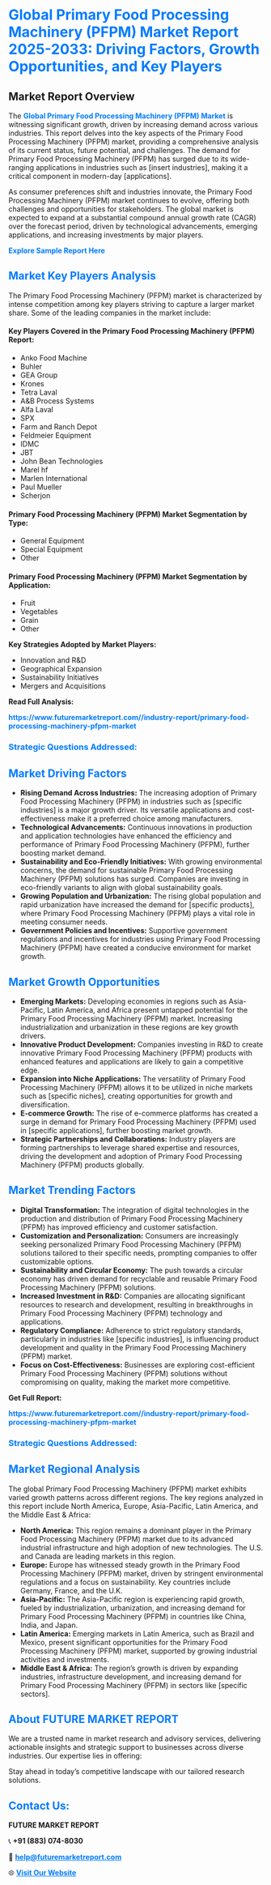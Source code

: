 <h1 style="color: #007BFF;">Global Primary Food Processing Machinery (PFPM) Market Report 2025-2033: Driving Factors, Growth Opportunities, and Key Players</h1>

<section id="overview">
<h2>Market Report Overview</h2>
<p>The <a href="https://www.futuremarketreport.com//industry-report/primary-food-processing-machinery-pfpm-market" style="color: #007BFF; text-decoration: none;"><strong>Global Primary Food Processing Machinery (PFPM) Market</strong></a> is witnessing significant growth, driven by increasing demand across various industries. This report delves into the key aspects of the Primary Food Processing Machinery (PFPM) market, providing a comprehensive analysis of its current status, future potential, and challenges. The demand for Primary Food Processing Machinery (PFPM) has surged due to its wide-ranging applications in industries such as [insert industries], making it a critical component in modern-day [applications].</p>
<p>As consumer preferences shift and industries innovate, the Primary Food Processing Machinery (PFPM) market continues to evolve, offering both challenges and opportunities for stakeholders. The global market is expected to expand at a substantial compound annual growth rate (CAGR) over the forecast period, driven by technological advancements, emerging applications, and increasing investments by major players.</p>
</section>

<section id="overview">
<p><a href="https://www.futuremarketreport.com//request-sample/reportId=89933" style="color: #007BFF; text-decoration: none;"><strong>Explore Sample Report Here</strong></a></p>
</section>

<section id="key-players">
<h2 style="color: #007BFF;">Market Key Players Analysis</h2>
<p>The Primary Food Processing Machinery (PFPM) market is characterized by intense competition among key players striving to capture a larger market share. Some of the leading companies in the market include:</p>
<h4>Key Players Covered in the Primary Food Processing Machinery (PFPM) Report:</h4>
<ul><li>Anko Food Machine</li><li>Buhler</li><li>GEA Group</li><li>Krones</li><li>Tetra Laval</li><li>A&amp;B Process Systems</li><li>Alfa Laval</li><li>SPX</li><li>Farm and Ranch Depot</li><li>Feldmeier Equipment</li><li>IDMC</li><li>JBT</li><li>John Bean Technologies</li><li>Marel hf</li><li>Marlen International</li><li>Paul Mueller</li><li>Scherjon</li></ul>
<h4>Primary Food Processing Machinery (PFPM) Market Segmentation by Type:</h4>
<ul><li>General Equipment</li><li>Special Equipment</li><li>Other</li></ul>

<h4>Primary Food Processing Machinery (PFPM) Market Segmentation by Application:</h4>
<ul><li>Fruit</li><li>Vegetables</li><li>Grain</li><li>Other</li></ul>
<p><strong>Key Strategies Adopted by Market Players:</strong></p>
<ul>
<li>Innovation and R&D</li>
<li>Geographical Expansion</li>
<li>Sustainability Initiatives</li>
<li>Mergers and Acquisitions</li>
</ul>
</section>

<section>
<p><strong>Read Full Analysis: </strong></p><a href="https://www.futuremarketreport.com//industry-report/primary-food-processing-machinery-pfpm-market" style="color: #007BFF; text-decoration: none;"><strong>https://www.futuremarketreport.com//industry-report/primary-food-processing-machinery-pfpm-market</strong></a>
<h3 style="color: #007BFF;">Strategic Questions Addressed:</h3>
</section>

<section id="driving-factors">
<h2 style="color: #007BFF;">Market Driving Factors</h2>
<ul>
<li><strong>Rising Demand Across Industries:</strong> The increasing adoption of Primary Food Processing Machinery (PFPM) in industries such as [specific industries] is a major growth driver. Its versatile applications and cost-effectiveness make it a preferred choice among manufacturers.</li>
<li><strong>Technological Advancements:</strong> Continuous innovations in production and application technologies have enhanced the efficiency and performance of Primary Food Processing Machinery (PFPM), further boosting market demand.</li>
<li><strong>Sustainability and Eco-Friendly Initiatives:</strong> With growing environmental concerns, the demand for sustainable Primary Food Processing Machinery (PFPM) solutions has surged. Companies are investing in eco-friendly variants to align with global sustainability goals.</li>
<li><strong>Growing Population and Urbanization:</strong> The rising global population and rapid urbanization have increased the demand for [specific products], where Primary Food Processing Machinery (PFPM) plays a vital role in meeting consumer needs.</li>
<li><strong>Government Policies and Incentives:</strong> Supportive government regulations and incentives for industries using Primary Food Processing Machinery (PFPM) have created a conducive environment for market growth.</li>
</ul>
</section>

<section id="growth-opportunities">
<h2 style="color: #007BFF;">Market Growth Opportunities</h2>
<ul>
<li><strong>Emerging Markets:</strong> Developing economies in regions such as Asia-Pacific, Latin America, and Africa present untapped potential for the Primary Food Processing Machinery (PFPM) market. Increasing industrialization and urbanization in these regions are key growth drivers.</li>
<li><strong>Innovative Product Development:</strong> Companies investing in R&D to create innovative Primary Food Processing Machinery (PFPM) products with enhanced features and applications are likely to gain a competitive edge.</li>
<li><strong>Expansion into Niche Applications:</strong> The versatility of Primary Food Processing Machinery (PFPM) allows it to be utilized in niche markets such as [specific niches], creating opportunities for growth and diversification.</li>
<li><strong>E-commerce Growth:</strong> The rise of e-commerce platforms has created a surge in demand for Primary Food Processing Machinery (PFPM) used in [specific applications], further boosting market growth.</li>
<li><strong>Strategic Partnerships and Collaborations:</strong> Industry players are forming partnerships to leverage shared expertise and resources, driving the development and adoption of Primary Food Processing Machinery (PFPM) products globally.</li>
</ul>
</section>

<section id="trending-factors">
<h2 style="color: #007BFF;">Market Trending Factors</h2>
<ul>
<li><strong>Digital Transformation:</strong> The integration of digital technologies in the production and distribution of Primary Food Processing Machinery (PFPM) has improved efficiency and customer satisfaction.</li>
<li><strong>Customization and Personalization:</strong> Consumers are increasingly seeking personalized Primary Food Processing Machinery (PFPM) solutions tailored to their specific needs, prompting companies to offer customizable options.</li>
<li><strong>Sustainability and Circular Economy:</strong> The push towards a circular economy has driven demand for recyclable and reusable Primary Food Processing Machinery (PFPM) solutions.</li>
<li><strong>Increased Investment in R&D:</strong> Companies are allocating significant resources to research and development, resulting in breakthroughs in Primary Food Processing Machinery (PFPM) technology and applications.</li>
<li><strong>Regulatory Compliance:</strong> Adherence to strict regulatory standards, particularly in industries like [specific industries], is influencing product development and quality in the Primary Food Processing Machinery (PFPM) market.</li>
<li><strong>Focus on Cost-Effectiveness:</strong> Businesses are exploring cost-efficient Primary Food Processing Machinery (PFPM) solutions without compromising on quality, making the market more competitive.</li>
</ul>
</section>

<section>
<p><strong>Get Full Report: </strong></p><a href="https://www.futuremarketreport.com//industry-report/primary-food-processing-machinery-pfpm-market" style="color: #007BFF; text-decoration: none;"><strong>https://www.futuremarketreport.com//industry-report/primary-food-processing-machinery-pfpm-market</strong></a>
<h3 style="color: #007BFF;">Strategic Questions Addressed:</h3>
</section>


<section id="regional-analysis">
<h2 style="color: #007BFF;">Market Regional Analysis</h2>
<p>The global Primary Food Processing Machinery (PFPM) market exhibits varied growth patterns across different regions. The key regions analyzed in this report include North America, Europe, Asia-Pacific, Latin America, and the Middle East & Africa:</p>
<ul>
<li><strong>North America:</strong> This region remains a dominant player in the Primary Food Processing Machinery (PFPM) market due to its advanced industrial infrastructure and high adoption of new technologies. The U.S. and Canada are leading markets in this region.</li>
<li><strong>Europe:</strong> Europe has witnessed steady growth in the Primary Food Processing Machinery (PFPM) market, driven by stringent environmental regulations and a focus on sustainability. Key countries include Germany, France, and the U.K.</li>
<li><strong>Asia-Pacific:</strong> The Asia-Pacific region is experiencing rapid growth, fueled by industrialization, urbanization, and increasing demand for Primary Food Processing Machinery (PFPM) in countries like China, India, and Japan.</li>
<li><strong>Latin America:</strong> Emerging markets in Latin America, such as Brazil and Mexico, present significant opportunities for the Primary Food Processing Machinery (PFPM) market, supported by growing industrial activities and investments.</li>
<li><strong>Middle East & Africa:</strong> The region’s growth is driven by expanding industries, infrastructure development, and increasing demand for Primary Food Processing Machinery (PFPM) in sectors like [specific sectors].</li>
</ul>
</section>

<footer>
<h2 style="color: #007BFF;">About FUTURE MARKET REPORT</h2>
<p>We are a trusted name in market research and advisory services, delivering actionable insights and strategic support to businesses across diverse industries. Our expertise lies in offering:</p>

<p>Stay ahead in today’s competitive landscape with our tailored research solutions.</p>

<h2 style="color: #007BFF;">Contact Us:</h2>
<p><strong>FUTURE MARKET REPORT</strong></p>
<p>📞 <strong>+91 (883) 074-8030</strong></p>
<p>📧 <strong><a href="mailto:help@futuremarketreport.com" style="color: #007BFF;">help@futuremarketreport.com</a></strong></p>
<p>🌐 <strong><a href="https://www.futuremarketreport.com/" style="color: #007BFF;">Visit Our Website</a></strong></p>
</footer>